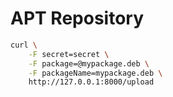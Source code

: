 # APT Repository

```bash
curl \
    -F secret=secret \
    -F package=@mypackage.deb \
    -F packageName=mypackage.deb \
    http://127.0.0.1:8000/upload
```
